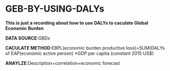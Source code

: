 # GEB-BY-USING-DALYs
**This is just a recording about how to use DALYs to caculate Global Economic Burden**

**DATA SOURCE**:GBDx

**CACULATE METHOD**:EBPL(economic burden productive loss)=SUM(DALYs of EAP(economic active person) *GDP per capita (constant 2015 US$)

**ANAYLZE**:Description+correlation+economic forecast
